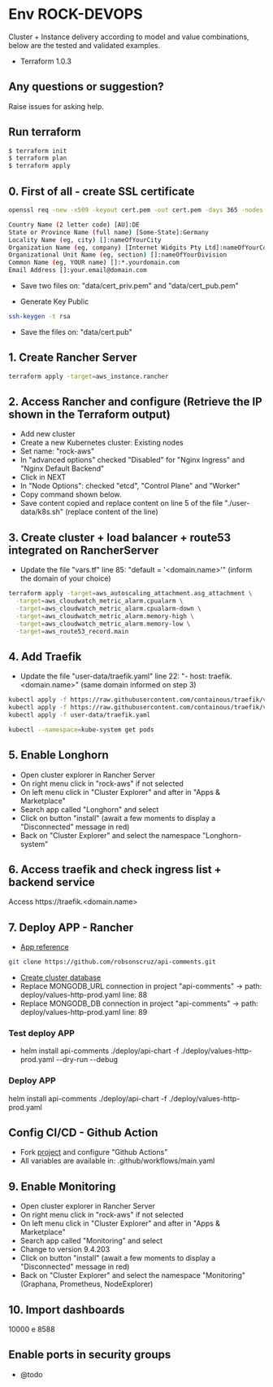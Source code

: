 # Env ROCK-DEVOPS

Cluster + Instance delivery according to model and value combinations, below are the tested and validated examples.

  - Terraform 1.0.3

## Any questions or suggestion?

Raise issues for asking help.

## Run terraform

```bash
$ terraform init
$ terraform plan
$ terraform apply
```

## 0. First of all - create SSL certificate
```bash
openssl req -new -x509 -keyout cert.pem -out cert.pem -days 365 -nodes

Country Name (2 letter code) [AU]:DE
State or Province Name (full name) [Some-State]:Germany
Locality Name (eg, city) []:nameOfYourCity
Organization Name (eg, company) [Internet Widgits Pty Ltd]:nameOfYourCompany
Organizational Unit Name (eg, section) []:nameOfYourDivision
Common Name (eg, YOUR name) []:*.yourdomain.com
Email Address []:your.email@domain.com
```

* Save two files on: "data/cert_priv.pem" and "data/cert_pub.pem"

* Generate Key Public
```bash
ssh-keygen -t rsa
```
* Save the files on: "data/cert.pub"

## 1. Create Rancher Server
```bash
terraform apply -target=aws_instance.rancher
```

## 2. Access Rancher and configure (Retrieve the IP shown in the Terraform output)
* Add new cluster
* Create a new Kubernetes cluster: Existing nodes
* Set name: "rock-aws"
* In "advanced options" checked "Disabled" for "Nginx Ingress" and "Nginx Default Backend"
* Click in NEXT
* In "Node Options": checked "etcd", "Control Plane" and "Worker"
* Copy command shown below.
* Save content copied and replace content on  line 5 of the file "./user-data/k8s.sh" (replace content of the line)

## 3. Create cluster + load balancer + route53 integrated on RancherServer
* Update the file "vars.tf" line 85: "default = '<domain.name>'" (inform the domain of your choice)
```bash
terraform apply -target=aws_autoscaling_attachment.asg_attachment \
  -target=aws_cloudwatch_metric_alarm.cpualarm \
  -target=aws_cloudwatch_metric_alarm.cpualarm-down \
  -target=aws_cloudwatch_metric_alarm.memory-high \
  -target=aws_cloudwatch_metric_alarm.memory-low \
  -target=aws_route53_record.main
```

## 4. Add Traefik
* Update the file "user-data/traefik.yaml" line 22: "- host: traefik.<domain.name>" (same domain informed on step 3)
```bash
kubectl apply -f https://raw.githubusercontent.com/containous/traefik/v1.7/examples/k8s/traefik-rbac.yaml
kubectl apply -f https://raw.githubusercontent.com/containous/traefik/v1.7/examples/k8s/traefik-ds.yaml
kubectl apply -f user-data/traefik.yaml

kubectl --namespace=kube-system get pods
```

## 5. Enable Longhorn
* Open cluster explorer in Rancher Server
* On right menu click in "rock-aws" if not selected
* On left menu click in "Cluster Explorer" and after in "Apps & Marketplace"
* Search app called "Longhorn" and select
* Click on button "install" (await a few moments to display a "Disconnected" message in red)
* Back on "Cluster Explorer" and select the namespace "Longhorn-system"

## 6. Access traefik and check ingress list + backend service
Access https://traefik.<domain.name>

## 7. Deploy APP - Rancher
* [App reference](https://github.com/robsonscruz/api-comments.git)
```bash
git clone https://github.com/robsonscruz/api-comments.git
```

* [Create cluster database](https://cloud.mongodb.com/)
* Replace MONGODB_URL connection in project "api-comments" -> path: deploy/values-http-prod.yaml line: 88
* Replace MONGODB_DB connection in project "api-comments" -> path: deploy/values-http-prod.yaml line: 89

### Test deploy APP
* helm install api-comments ./deploy/api-chart -f ./deploy/values-http-prod.yaml --dry-run --debug
### Deploy APP
helm install api-comments ./deploy/api-chart -f ./deploy/values-http-prod.yaml
## Config CI/CD - Github Action
* Fork [project](https://github.com/robsonscruz/api-comments.git) and configure "Github Actions"
* All variables are available in: .github/workflows/main.yaml
## 9. Enable Monitoring
* Open cluster explorer in Rancher Server
* On right menu click in "rock-aws" if not selected
* On left menu click in "Cluster Explorer" and after in "Apps & Marketplace"
* Search app called "Monitoring" and select
* Change to version 9.4.203
* Click on button "install" (await a few moments to display a "Disconnected" message in red)
* Back on "Cluster Explorer" and select the namespace "Monitoring" (Graphana, Prometheus, NodeExplorer)
## 10. Import dashboards
10000 e 8588
## Enable ports in security groups ##
* @todo